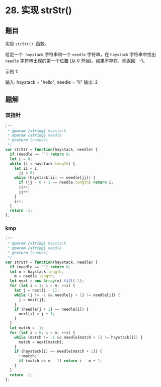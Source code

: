 # 28. 实现 strStr()

## 题目

实现 `strStr()`  函数。

给定一个  `haystack` 字符串和一个 `needle` 字符串，在 `haystack` 字符串中找出 `needle` 字符串出现的第一个位置 (从 0 开始)。如果不存在，则返回   -1。

示例 1:

输入: haystack = "hello", needle = "ll"
输出: 2

## 题解

### 双指针

```js
/**
 * @param {string} haystack
 * @param {string} needle
 * @return {number}
 */
var strStr = function(haystack, needle) {
  if (needle == "") return 0;
  let i = 0;
  while (i < haystack.length) {
    let ii = i,
      jj = 0;
    while (haystack[ii] == needle[jj]) {
      if (jj - 0 + 1 == needle.length) return i;
      ii++;
      jj++;
    }
    i++;
  }
  return -1;
};
```

### kmp

```js
/**
 * @param {string} haystack
 * @param {string} needle
 * @return {number}
 */
var strStr = function(haystack, needle) {
  if (needle == "") return 0;
  let n = haystack.length,
    m = needle.length;
  let next = new Array(m).fill(-1);
  for (let i = 1; i < m; ++i) {
    let j = next[i - 1];
    while (j != -1 && needle[j + 1] != needle[i]) {
      j = next[j];
    }
    if (needle[j + 1] == needle[i]) {
      next[i] = j + 1;
    }
  }
  let match = -1;
  for (let i = 0; i < n; ++i) {
    while (match != -1 && needle[match + 1] != haystack[i]) {
      match = next[match];
    }
    if (haystack[i] == needle[match + 1]) {
      ++match;
      if (match == m - 1) return i - m + 1;
    }
  }
  return -1;
};
```
